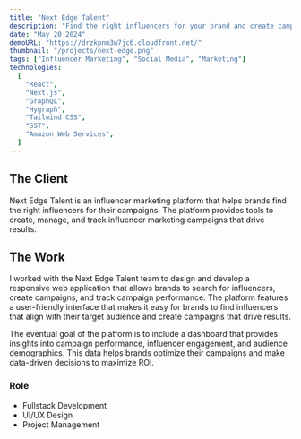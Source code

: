 ```yaml
---
title: "Next Edge Talent"
description: "Find the right influencers for your brand and create campaigns that drive results."
date: "May 20 2024"
demoURL: "https://drzkpnm3w7jc6.cloudfront.net/"
thumbnail: "/projects/next-edge.png"
tags: ["Influencer Marketing", "Social Media", "Marketing"]
technologies:
  [
    "React",
    "Next.js",
    "GraphQL",
    "Hygraph",
    "Tailwind CSS",
    "SST",
    "Amazon Web Services",
  ]
---
```


## The Client

Next Edge Talent is an influencer marketing platform that helps brands find the right influencers for their campaigns. The platform provides tools to create, manage, and track influencer marketing campaigns that drive results.

## The Work

I worked with the Next Edge Talent team to design and develop a responsive web application that allows brands to search for influencers, create campaigns, and track campaign performance. The platform features a user-friendly interface that makes it easy for brands to find influencers that align with their target audience and create campaigns that drive results.

The eventual goal of the platform is to include a dashboard that provides insights into campaign performance, influencer engagement, and audience demographics. This data helps brands optimize their campaigns and make data-driven decisions to maximize ROI.

### Role

- Fullstack Development
- UI/UX Design
- Project Management
